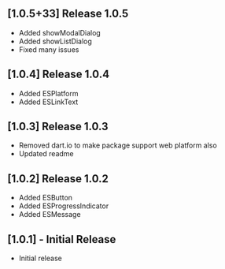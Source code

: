 ## [1.0.5+33] Release 1.0.5

* Added showModalDialog
* Added showListDialog
* Fixed many issues 

## [1.0.4] Release 1.0.4

* Added ESPlatform 
* Added ESLinkText 

## [1.0.3] Release 1.0.3

* Removed dart.io to make package support web platform also 
* Updated readme 

## [1.0.2] Release 1.0.2
 
* Added ESButton
* Added ESProgressIndicator
* Added ESMessage

## [1.0.1] - Initial Release

* Initial release
